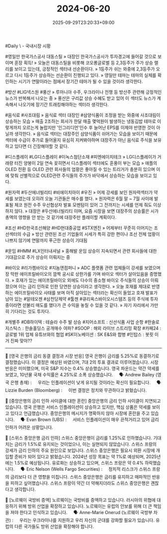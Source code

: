 ﻿---
title: "2024-06-20"
date: 2025-09-29T23:20:33+09:00
lastmod: 2025-10-02T20:04:29+09:00
type: docs
sidebar:
  open: true
weight: 3
---
<div style="display:none">
  <meta property="article:published_time" content="2025-09-29T14:20:33Z" />
  <meta property="article:modified_time" content="2025-10-02T11:04:29Z" />
</div>
#Daily 
\
- 국내시장 시황
  
#영일만
한국가스공사 대동스틸
» 대장인 한국가스공사가 투자경고에 들어갈 것으로 보이며 훈장 획득!
» 오늘은 대동스틸을 비롯해 코오롱글로벌 등 2,3등주가 주가 상승 랠리를 보이고 있는데, 긍정적인 섹터내 선순환이다.
» 1등주가 쉬는 와중에 2,3등주가 오르고 다시 1등주가 상승하는 선순환이 진행되고 있다.
» 영일만 테마는 테마의 실체를 확인하는 시기가 연말이라는 점에서 장기간 테마가 될 수 있을 것이라 생각한다.

#방산
#LIG넥스원 #풍산
» 루마니아 수주, 우크라이나 전쟁 등 방산주 관련해 긍정적인 뉴스가 반복해서 나오는 중
» 풍산은 구리값 상승 수혜도 받고 있어 이 섹터도 뉴스가 계속해서 나오기에 장기간 트래킹해야하는 섹터라 생각한다.

#음식료
#사조대림
» 음식료 섹터 대장인 #삼양식품이 조정을 받는 와중에 사조대림이 상승하는 모습
» 매출 2조하는 회사가 한달 매출 몇억원이 발생하는 냉동김밥 테마로 이렇게까지 오르는게 놀랍지만 '인그리디언'인수 후 늘어난 EPS를 이제야 반영한 것이 아닐까 생각한다.
» 음식료 섹터는 대장주인 삼양식품이 쉬어가는 모습을 보이기 때문에 섹터에 수급이 추가로 들어올지 유심히 지켜봐야하며 대장주가 아닌 음식료 주식을 보유하고 있다면 더 긴장해야할 것 같다.

#디스플레이
#LG디스플레이 #이녹스첨단소재 #피엔에이치테크
» LG디스플레이가 거래량 터진 양봉이 2일 연속 꽂히면서 디스플레이 섹터에도 훈풍이 부는 모습
» 애플의 OLED 전환 등 OLED 관련 회사들의 업황은 좋아질 수 있는 트리거가 충분히 있으며 이에 맞춰 선별적으로 OLED관련 주식들의 주가가 바닥에서 상승하는 모습을 보이고 있다.

#원자력
#두산에너빌리티 #비에이치아이 #우진
» 어제 강세를 보인 원자력섹터가 약세를 보였는데 오히려 오늘 기관들은 매수를 했다.
» 원자력은 6월 말 ~ 7월 사이에 발표될 체코 원전 수주 우선협상자 발표 모멘텀이 있어 그 전까지는 시세를 언제 줘도 이상하지 않다.
» 대장은 #두산에너빌리티 이며, 요즘 시장을 보면 대장주의 상승률은 시가총액의 영향을 안 받는 것 같기에 대장주만 플레이할 계획이다.

#조선
#HD한국조선해양 #HD현대중공업 #STX엔진
» 어제부터 꾸준히 이어지는 조선섹터의 수급
» 방산 관련된 조선 기업들의 시세가 특히 강한 편이나 조선 전체 업황이 나쁘지 않기에 연말까지 푸근한 상승이 기대됨

#운임
#HMM #LX인터내셔널
» 홍해발 운임 상승이 지속되면서 관련 회사들에 대한 기대감으로 주가 상승이 이뤄지는 중

#바이오
#리가켐바이오 #지놈앤컴퍼니
» ADC 플랫폼 관련 업체들이 강세를 보였으며 장 막판 에이프릴바이오의 깜짝 공시로 상한가를 가며 바이오 섹터가 살아있음을 증명했다.
» 호재가 있는 에이프릴바이오 외에도 다수의 중소형 바이오 주식들의 상승이 이뤄졌으며 이는 금리 인하로 인한 당연한 상승이라고 생각한다.
» 오늘 호재를 제대로 반영하는 에이프릴바이오 사태를 보며 아직 살아있는 섹터라는 확신이 들었고 호재 발표가 남아 있는 #알테오젠 #삼천당제약 #툴젠 #큐리옥스바이오시스템즈 등의 주식에 투자 중이라면 섣불리 매도를 했다가 큰 수익을 놓칠 수 있을 것 같다.
» 자기 자리에서 가만히 기다리는 것도 투자다.

#개별주
#DB하이텍 : 테슬라 수주 발 상승
#지어소프트 : 신선식품 사업 순항
#한솔로지스틱스 : 한솔홀딩스 공개매수 여파?
#SOOP : 해외 라이브 스트리밍 확장
#카페24 : 글로벌 1위 업체 유튜브와의 협업
#SK이노베이션 : SK E&S와 합병
#인탑스 : 봇핏 이거 진짜 맞아??

---

🎯 [영국 은행의 금리 동결 결정과 시장 반응]
영국 은행이 금리를 5.25%로 동결하기로 결정했습니다.
이 결정은 예상된 바였으며, 7대 2의 투표 결과로 이루어졌습니다.
시장 반응은 미미했으며, 미국 S&P 지수는 0.4% 상승했습니다.
영국 파운드는 약간 약세를 보였고, 10년물 국채 수익률은 4.25%로 소폭 상승했습니다.
    🗣 Andrew Bailey (영국 은행 총재) :
    우리는 인플레이션이 낮게 유지될 것이라는 확신이 필요합니다.
    🗣 Lizzie Burden (Bloomberg) :
    이번 결정은 정치와 무관하다고 밝혔습니다.

🎯 [중앙은행의 금리 인하 사이클에 대한 혼란]
중앙은행의 금리 인하 사이클이 지연되고 있습니다.
영국 은행은 서비스 인플레이션이 상승하고 있지만, 핵심 상품은 약세를 보이고 있다고 언급했습니다.
중앙은행의 메시지가 명확하지 않아 시장에 혼란을 주고 있습니다.
    🗣 Evan Brown (UBS) :
    서비스 인플레이션이 매우 끈적거리고 있어 금리 인하가 어려운 상황입니다.

🎯 [스위스 중앙은행 금리 인하]
스위스 중앙은행이 금리를 1.25%로 인하했습니다.
기대치는 금리가 1.5%로 유지되는 것이었으나, 이는 실현되지 않았습니다.
스위스 프랑의 강세가 금리 인하의 주요 원인으로 보입니다.
스위스 중앙은행은 필요시 외환 시장에 개입할 준비가 되어 있다고 밝혔습니다.
2024년 성장 목표는 약 1%로 예상되며, 2025년에는 1.5%로 예상됩니다.
유로화는 상승하고 있으며, 스위스 프랑은 약 0.4% 하락했습니다.
    🗣 Eric Nelson (Wells Fargo Securities) :
    정치적 리스크가 스위스 프랑의 금리보다 더 큰 영향을 미칩니다. 스위스 중앙은행은 금리를 유지하고 매파적인 반응을 피하고 싶어했습니다. 스위스 프랑이 약간 더 약해지더라도 스위스 중앙은행은 괜찮다고 생각합니다.

🎯 [노르웨이 국방비 증액]
노르웨이는 국방비를 증액하고 있습니다.
러시아의 위협에 대응하기 위해 방위 산업을 확장하고 있습니다.
노르웨이는 유럽의 안보를 위해 더 큰 책임을 져야 한다고 인식하고 있습니다.
    🗣 Anne-Marie Onerud (노르웨이 국방부 차관) :
    우리는 우크라이나를 지원하고 우리 자신의 군대를 강화할 필요가 있습니다. 유럽의 다른 국가들도 방위 산업을 확장해야 합니다.
